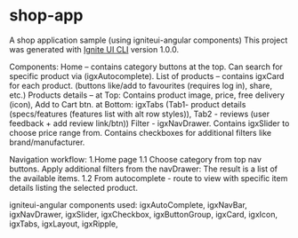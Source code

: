 # shop-app
A shop application sample (using igniteui-angular components)
This project was generated with [Ignite UI CLI](https://github.com/IgniteUI/igniteui-cli) version 1.0.0.

Components:
Home – contains category buttons at the top. Can search for specific product via (igxAutocomplete).
List of products – contains igxCard for each product. (buttons like/add to favourites (requires log in), share, etc.)
Products details – at Top: Contains product image, price, free delivery (icon), Add to Cart btn.
at Bottom: igxTabs (Tab1- product details (specs/features (features list with alt row styles)), Tab2 - reviews (user feedback + add review link/btn))
Filter - igxNavDrawer. Contains igxSlider to choose price range from. Contains checkboxes for additional filters like brand/manufacturer.

Navigation workflow:
1.Home page
1.1 Choose category from top nav buttons. Apply additional filters from the navDrawer: The result is a list of the available items.
1.2 From autocomplete - route to view with specific item details listing the selected product.

igniteui-angular components used: 
igxAutoComplete, igxNavBar, igxNavDrawer, igxSlider, igxCheckbox, igxButtonGroup, igxCard, igxIcon, igxTabs, igxLayout, igxRipple, 
